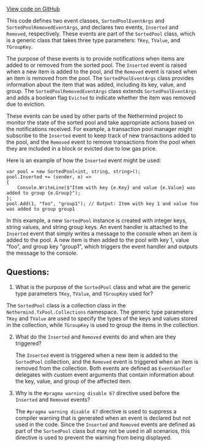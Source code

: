 [View code on GitHub](https://github.com/NethermindEth/nethermind/src/Nethermind/Nethermind.TxPool/Collections/SortedPool.Events.cs)

This code defines two event classes, `SortedPoolEventArgs` and `SortedPoolRemovedEventArgs`, and declares two events, `Inserted` and `Removed`, respectively. These events are part of the `SortedPool` class, which is a generic class that takes three type parameters: `TKey`, `TValue`, and `TGroupKey`. 

The purpose of these events is to provide notifications when items are added to or removed from the sorted pool. The `Inserted` event is raised when a new item is added to the pool, and the `Removed` event is raised when an item is removed from the pool. The `SortedPoolEventArgs` class provides information about the item that was added, including its key, value, and group. The `SortedPoolRemovedEventArgs` class extends `SortedPoolEventArgs` and adds a boolean flag `Evicted` to indicate whether the item was removed due to eviction.

These events can be used by other parts of the Nethermind project to monitor the state of the sorted pool and take appropriate actions based on the notifications received. For example, a transaction pool manager might subscribe to the `Inserted` event to keep track of new transactions added to the pool, and the `Removed` event to remove transactions from the pool when they are included in a block or evicted due to low gas price.

Here is an example of how the `Inserted` event might be used:

```
var pool = new SortedPool<int, string, string>();
pool.Inserted += (sender, e) =>
{
    Console.WriteLine($"Item with key {e.Key} and value {e.Value} was added to group {e.Group}");
};
pool.Add(1, "foo", "group1"); // Output: Item with key 1 and value foo was added to group group1
```

In this example, a new `SortedPool` instance is created with integer keys, string values, and string group keys. An event handler is attached to the `Inserted` event that simply writes a message to the console when an item is added to the pool. A new item is then added to the pool with key 1, value "foo", and group key "group1", which triggers the event handler and outputs the message to the console.
## Questions: 
 1. What is the purpose of the `SortedPool` class and what are the generic type parameters `TKey`, `TValue`, and `TGroupKey` used for?
   
   The `SortedPool` class is a collection class in the `Nethermind.TxPool.Collections` namespace. The generic type parameters `TKey` and `TValue` are used to specify the types of the keys and values stored in the collection, while `TGroupKey` is used to group the items in the collection.

2. What do the `Inserted` and `Removed` events do and when are they triggered?
   
   The `Inserted` event is triggered when a new item is added to the `SortedPool` collection, and the `Removed` event is triggered when an item is removed from the collection. Both events are defined as `EventHandler` delegates with custom event arguments that contain information about the key, value, and group of the affected item.

3. Why is the `#pragma warning disable 67` directive used before the `Inserted` and `Removed` events?
   
   The `#pragma warning disable 67` directive is used to suppress a compiler warning that is generated when an event is declared but not used in the code. Since the `Inserted` and `Removed` events are defined as part of the `SortedPool` class but may not be used in all scenarios, this directive is used to prevent the warning from being displayed.